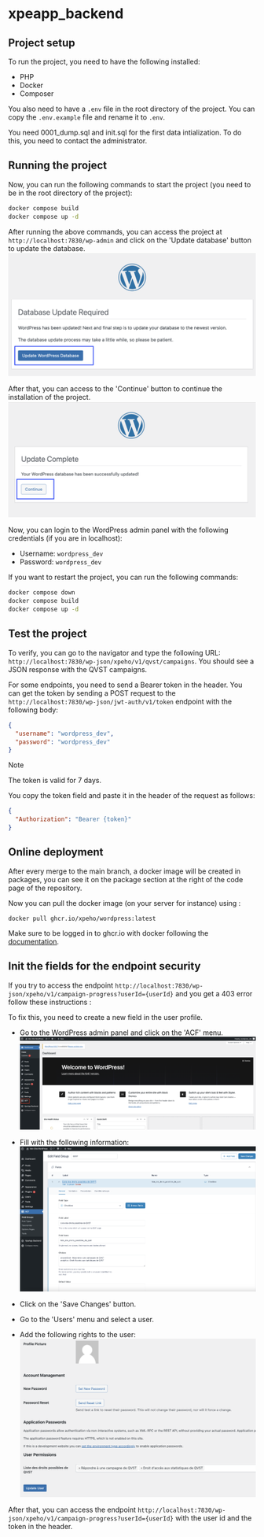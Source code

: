 # xpeapp_backend

## Project setup

To run the project, you need to have the following installed:

- PHP
- Docker
- Composer

You also need to have a `.env` file in the root directory of the project. You can copy the `.env.example` file and rename it to `.env`.

You need 0001_dump.sql and init.sql for the first data intialization. To do this, you need to contact the administrator.

## Running the project

Now, you can run the following commands to start the project (you need to be in the root directory of the project):

```bash
docker compose build
docker compose up -d
```

After running the above commands, you can access the project at `http://localhost:7830/wp-admin` and click on the 'Update database' button to update the database.
![Update database](docs/update_wordpress_database_button.png)

After that, you can access to the 'Continue' button to continue the installation of the project.
![Continue installation](docs/update_wordpress_complete_button.png)

Now, you can login to the WordPress admin panel with the following credentials (if you are in localhost):

- Username: `wordpress_dev`
- Password: `wordpress_dev`

If you want to restart the project, you can run the following commands:

```bash
docker compose down
docker compose build
docker compose up -d
```

## Test the project

To verify, you can go to the navigator and type the following URL: `http://localhost:7830/wp-json/xpeho/v1/qvst/campaigns`. You should see a JSON response with the QVST campaigns.

For some endpoints, you need to send a Bearer token in the header. You can get the token by sending a POST request to the `http://localhost:7830/wp-json/jwt-auth/v1/token` endpoint with the following body:

```json
{
  "username": "wordpress_dev",
  "password": "wordpress_dev"
}
```

> [!NOTE]
> The token is valid for 7 days.

You copy the token field and paste it in the header of the request as follows:

```json
{
  "Authorization": "Bearer {token}"
}
```

## Online deployment

After every merge to the main branch, a docker image will be created in packages, you can see it on the package section at the right of the code page of the repository.

Now you can pull the docker image (on your server for instance) using :

```shell
docker pull ghcr.io/xpeho/wordpress:latest
```

Make sure to be logged in to ghcr.io with docker following the [documentation](https://docs.github.com/en/packages/working-with-a-github-packages-registry/working-with-the-container-registry#authenticating-with-a-personal-access-token-classic).

## Init the fields for the endpoint security

If you try to access the endpoint `http://localhost:7830/wp-json/xpeho/v1/campaign-progress?userId={userId}` and you get a 403 error follow these instructions :

To fix this, you need to create a new field in the user profile.

- Go to the WordPress admin panel and click on the 'ACF' menu.
  ![ACF menu](docs/acf.png)

- Fill with the following information:
  ![ACF field](docs/qvst_field.png)

- Click on the 'Save Changes' button.

- Go to the 'Users' menu and select a user.

- Add the following rights to the user:
  ![User field](docs/user_field.png)

After that, you can access the endpoint `http://localhost:7830/wp-json/xpeho/v1/campaign-progress?userId={userId}` with the user id and the token in the header.

